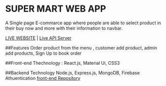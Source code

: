 
# SUPER MART WEB APP

A Single page E-commarce app where people are able to select product in their buy now and more with their information to navbar.

[LIVE WEBSITE](https://super-mart-bd.web.app/) | [Live API Server]()


##Features
Order product from the menu ,
customer add product,
admin add products,
Sign Up to book order


##Front-end Thechnology :
React.js,
Material Ui,
CSS3




##Backend Technology
Node.js,
Express.js,
MongoDB,
Firebase Athuentication
[front-end Repository](https://github.com/nishat-1998/Super-Mart)
